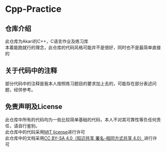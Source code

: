 # Cpp-Practice
## 仓库介绍
此仓库为Akari的C++，C语言作业及练习库<br />
本着能跑就行的理念，此仓库的代码风格可能并不是很好，同时也不是最简单直接的<br />
## 关于代码中的注释
部分代码中的注释是我本人按照练习题目的要求加上去的，可能存在部分表述问题，经供参考。<br />
## 免责声明及License
此仓库中所有的代码均为一些比较简单基础的代码，本人不对其可靠性等负任何责任，请自行鉴别。<br />
此仓库中的代码采用[MIT license](https://github.com/JimmyLing233/Cpp-Practice/blob/main/LICENSE)进行许可<br />
此仓库中的文档采用[CC BY-SA 4.0（知识共享 署名-相同方式共享 4.0）](https://creativecommons.org/licenses/by-sa/4.0/deed.zh)进行许可<br />
